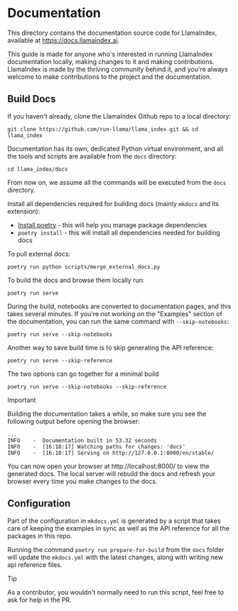 # Documentation

This directory contains the documentation source code for LlamaIndex, available at https://docs.llamaindex.ai.

This guide is made for anyone who's interested in running LlamaIndex documentation locally,
making changes to it and making contributions. LlamaIndex is made by the thriving community
behind it, and you're always welcome to make contributions to the project and the
documentation.

## Build Docs

If you haven't already, clone the LlamaIndex Github repo to a local directory:

```
git clone https://github.com/run-llama/llama_index.git && cd llama_index
```

Documentation has its own, dedicated Python virtual environment, and all the tools and scripts are available from the
`docs` directory:

```
cd llama_index/docs
```

From now on, we assume all the commands will be executed from the `docs` directory.

Install all dependencies required for building docs (mainly `mkdocs` and its extension):

- [Install poetry](https://python-poetry.org/docs/#installation) - this will help you manage package dependencies
- `poetry install` - this will install all dependencies needed for building docs

To pull external docs:

```
poetry run python scripts/merge_external_docs.py
```

To build the docs and browse them locally run:

```
poetry run serve
```

During the build, notebooks are converted to documentation pages, and this takes several minutes. If you're not
working on the "Examples" section of the documentation, you can run the same command with `--skip-notebooks`:

```
poetry run serve --skip-notebooks
```

Another way to save build time is to skip generating the API reference:

```
poetry run serve --skip-reference
```

The two options can go together for a minimal build

```
poetry run serve --skip-notebooks --skip-reference
```

> [!IMPORTANT]
> Building the documentation takes a while, so make sure you see the following output before opening the browser:
>
> ```
> ...
> INFO    -  Documentation built in 53.32 seconds
> INFO    -  [16:18:17] Watching paths for changes: 'docs'
> INFO    -  [16:18:17] Serving on http://127.0.0.1:8000/en/stable/
> ```

You can now open your browser at http://localhost:8000/ to view the generated docs. The local server will rebuild the
docs and refresh your browser every time you make changes to the docs.

## Configuration

Part of the configuration in `mkdocs.yml` is generated by a script that takes care of keeping the examples in sync as
well as the API reference for all the packages in this repo.

Running the command `poetry run prepare-for-build` from the `docs` folder will update the `mkdocs.yml` with the latest
changes, along with writing new api reference files.

> [!TIP]
> As a contributor, you wouldn't normally need to run this script, feel free to ask for help in the PR.
